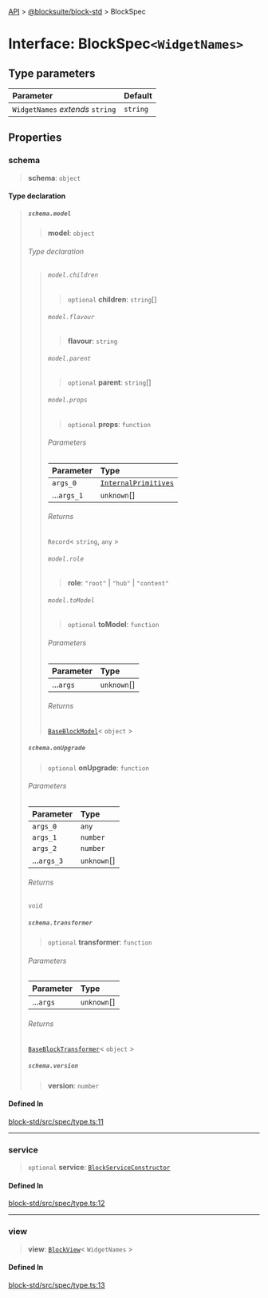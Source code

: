 [API](../../../index.md) > [@blocksuite/block-std](../index.md) > BlockSpec

# Interface: BlockSpec`<WidgetNames>`

## Type parameters

| Parameter | Default |
| :------ | :------ |
| `WidgetNames` *extends* `string` | `string` |

## Properties

### schema

> **schema**: `object`

#### Type declaration

> ##### `schema.model`
>
> > **model**: `object`
>
> ###### Type declaration
>
> > ###### `model.children`
> >
> > > `optional` **children**: `string`[]
> >
> > ###### `model.flavour`
> >
> > > **flavour**: `string`
> >
> > ###### `model.parent`
> >
> > > `optional` **parent**: `string`[]
> >
> > ###### `model.props`
> >
> > > `optional` **props**: `function`
> >
> > ###### Parameters
> >
> >
> > | Parameter | Type |
> > | :------ | :------ |
> > | `args_0` | [`InternalPrimitives`](../../store/interfaces/interface.InternalPrimitives.md) |
> > | ...`args_1` | `unknown`[] |
> >
> >
> > ###### Returns
> >
> > `Record`\< `string`, `any` \>
> >
> >
> >
> > ###### `model.role`
> >
> > > **role**: `"root"` \| `"hub"` \| `"content"`
> >
> > ###### `model.toModel`
> >
> > > `optional` **toModel**: `function`
> >
> > ###### Parameters
> >
> >
> > | Parameter | Type |
> > | :------ | :------ |
> > | ...`args` | `unknown`[] |
> >
> >
> > ###### Returns
> >
> > [`BaseBlockModel`](../../store/classes/class.BaseBlockModel.md)\< `object` \>
> >
> >
> >
> >
>
> ##### `schema.onUpgrade`
>
> > `optional` **onUpgrade**: `function`
>
> ###### Parameters
>
>
> | Parameter | Type |
> | :------ | :------ |
> | `args_0` | `any` |
> | `args_1` | `number` |
> | `args_2` | `number` |
> | ...`args_3` | `unknown`[] |
>
>
> ###### Returns
>
> `void`
>
>
>
> ##### `schema.transformer`
>
> > `optional` **transformer**: `function`
>
> ###### Parameters
>
>
> | Parameter | Type |
> | :------ | :------ |
> | ...`args` | `unknown`[] |
>
>
> ###### Returns
>
> [`BaseBlockTransformer`](../../store/classes/class.BaseBlockTransformer.md)\< `object` \>
>
>
>
> ##### `schema.version`
>
> > **version**: `number`
>
>

#### Defined In

[block-std/src/spec/type.ts:11](https://github.com/Saul-Mirone/blocksuite/blob/f2324b82e/packages/block-std/src/spec/type.ts#L11)

***

### service

> `optional` **service**: [`BlockServiceConstructor`](../type-aliases/type-alias.BlockServiceConstructor.md)

#### Defined In

[block-std/src/spec/type.ts:12](https://github.com/Saul-Mirone/blocksuite/blob/f2324b82e/packages/block-std/src/spec/type.ts#L12)

***

### view

> **view**: [`BlockView`](interface.BlockView.md)\< `WidgetNames` \>

#### Defined In

[block-std/src/spec/type.ts:13](https://github.com/Saul-Mirone/blocksuite/blob/f2324b82e/packages/block-std/src/spec/type.ts#L13)
